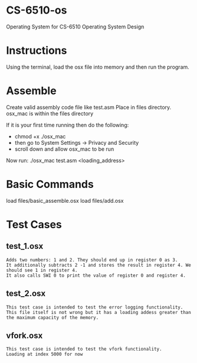 # CS-6510-os
Operating System for CS-6510 Operating System Design

# Instructions
Using the terminal, load the osx file into memory and then run the program.

# Assemble
Create valid assembly code file like test.asm
Place in files directory.
osx_mac is within the files directory

If it is your first time running then do the following:
* chmod +x ./osx_mac
* then go to System Settings -> Privacy and Security
* scroll down and allow osx_mac to be run

Now run:
./osx_mac test.asm <loading_address>


# Basic Commands
load files/basic_assemble.osx
load files/add.osx


# Test Cases
## test_1.osx
```
Adds two numbers: 1 and 2. They should end up in register 0 as 3.
It additionally subtracts 2 -1 and stores the result in register 4. We should see 1 in register 4.
It also calls SWI 0 to print the value of register 0 and register 4.
```

## test_2.osx
```
This test case is intended to test the error logging functionality.
This file itself is not wrong but it has a loading addess greater than the maximum capacity of the memory.
``` 
## vfork.osx
```
This test case is intended to test the vfork functionality.
Loading at index 5000 for now
```

